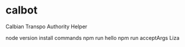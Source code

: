 # calbot
Calbian Transpo Authority Helper

node version
install
commands
npm run hello
npm run acceptArgs Liza